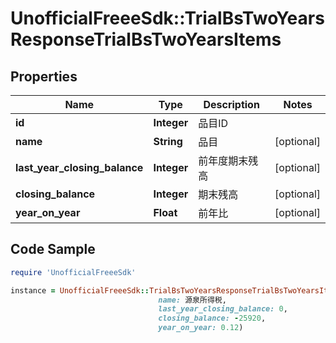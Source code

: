 # UnofficialFreeeSdk::TrialBsTwoYearsResponseTrialBsTwoYearsItems

## Properties

Name | Type | Description | Notes
------------ | ------------- | ------------- | -------------
**id** | **Integer** | 品目ID | 
**name** | **String** | 品目 | [optional] 
**last_year_closing_balance** | **Integer** | 前年度期末残高 | [optional] 
**closing_balance** | **Integer** | 期末残高 | [optional] 
**year_on_year** | **Float** | 前年比 | [optional] 

## Code Sample

```ruby
require 'UnofficialFreeeSdk'

instance = UnofficialFreeeSdk::TrialBsTwoYearsResponseTrialBsTwoYearsItems.new(id: 1,
                                 name: 源泉所得税,
                                 last_year_closing_balance: 0,
                                 closing_balance: -25920,
                                 year_on_year: 0.12)
```


